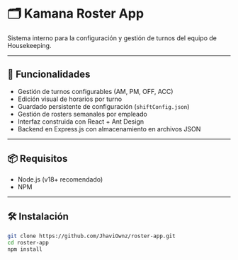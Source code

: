 # 🗂 Kamana Roster App

Sistema interno para la configuración y gestión de turnos del equipo de Housekeeping.

---

## 🚀 Funcionalidades

- Gestión de turnos configurables (AM, PM, OFF, ACC)
- Edición visual de horarios por turno
- Guardado persistente de configuración (`shiftConfig.json`)
- Gestión de rosters semanales por empleado
- Interfaz construida con React + Ant Design
- Backend en Express.js con almacenamiento en archivos JSON

---

## 📦 Requisitos

- Node.js (v18+ recomendado)
- NPM

---

## 🛠 Instalación

```bash
git clone https://github.com/JhaviOwnz/roster-app.git
cd roster-app
npm install
